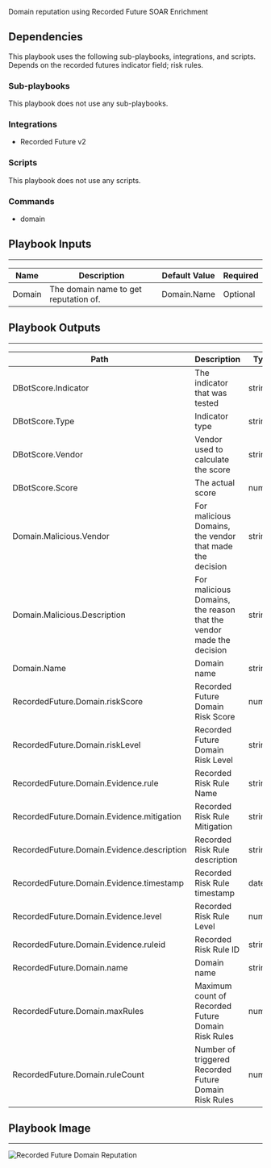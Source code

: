 Domain reputation using Recorded Future SOAR Enrichment

## Dependencies
This playbook uses the following sub-playbooks, integrations, and scripts. Depends on the recorded futures indicator field; risk rules.

### Sub-playbooks
This playbook does not use any sub-playbooks.

### Integrations
* Recorded Future v2

### Scripts
This playbook does not use any scripts.

### Commands
* domain

## Playbook Inputs
---

| **Name** | **Description** | **Default Value** | **Required** |
| --- | --- | --- | --- |
| Domain | The domain name to get reputation of. | Domain.Name | Optional |

## Playbook Outputs
---

| **Path** | **Description** | **Type** |
| --- | --- | --- |
| DBotScore.Indicator | The indicator that was tested | string |
| DBotScore.Type | Indicator type | string |
| DBotScore.Vendor | Vendor used to calculate the score | string |
| DBotScore.Score | The actual score | number |
| Domain.Malicious.Vendor | For malicious Domains, the vendor that made the decision | string |
| Domain.Malicious.Description | For malicious Domains, the reason that the vendor made the decision | string |
| Domain.Name | Domain name | string |
| RecordedFuture.Domain.riskScore | Recorded Future Domain Risk Score | number |
| RecordedFuture.Domain.riskLevel | Recorded Future Domain Risk Level | string |
| RecordedFuture.Domain.Evidence.rule | Recorded Risk Rule Name | string |
| RecordedFuture.Domain.Evidence.mitigation | Recorded Risk Rule Mitigation | string |
| RecordedFuture.Domain.Evidence.description | Recorded Risk Rule description | string |
| RecordedFuture.Domain.Evidence.timestamp | Recorded Risk Rule timestamp | date |
| RecordedFuture.Domain.Evidence.level | Recorded Risk Rule Level | number |
| RecordedFuture.Domain.Evidence.ruleid | Recorded Risk Rule ID | string |
| RecordedFuture.Domain.name | Domain name | string |
| RecordedFuture.Domain.maxRules | Maximum count of Recorded Future Domain Risk Rules | number |
| RecordedFuture.Domain.ruleCount | Number of triggered Recorded Future Domain Risk Rules | number |

## Playbook Image
---
![Recorded Future Domain Reputation](../../doc_files/domain_reputation.png/n)
